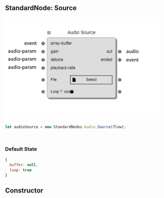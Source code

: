 ## StandardNode: Source

<img class="zoomable" alt="Source standard node" src="/images/standard-nodes/audio/source.png" />

<Hierarchy :extend="{name: 'Node', link: '../../api/classes/node.html'}" />
<br/>

```js
let audioSource = new StandardNodes.Audio.Source(flow);
```

<br/>

### Default State

```js
{
  buffer: null,
  loop: true
}
```

## Constructor

<Method type="method">
  <template v-slot:signature>
    new Source(<strong>flow: </strong><em><Ref to="../../api/classes/flow">Flow</Ref></em>,
    <strong>options?: </strong><em><Ref to="../../api/interfaces/node-creator-options">NodeCreatorOptions</Ref></em>):
    <em><Ref to="#standardnode-source">Source</Ref></em>
  </template>
  <template v-slot:params>
    <Param name="flow">
      <em><Ref to="../../api/classes/flow">Flow</Ref></em>
    </Param>
    <Param name="options?">
      <em><Ref to="../../api/interfaces/node-creator-options">NodeCreatorOptions</Ref></em>
      <template v-slot:default-value>
        <em>{}</em>
      </template>
    </Param>
  </template>
</Method>
